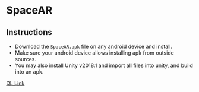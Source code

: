# SpaceAR


## Instructions
* Download the `SpaceAR.apk` file on any android device and install.
* Make sure your android device allows installing apk from outside sources.
* You may also install Unity v2018.1 and import all files into unity, and build into an apk.


[DL Link](https://drive.google.com/file/d/1Xt4oWalbAz2vpDF3zP503tWmRvxEo5nQ/view)
